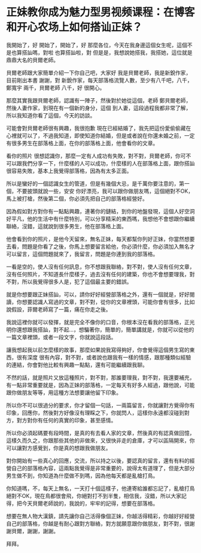 # 正妹教你成为魅力型男视频课程：在博客和开心农场上如何搭讪正妹？

我開始了，好 開始了，開始了，好 那麼各位，今天在我身邊這個女生呢，這個不是也算搭訕嗎，對啦 也算搭訕啦，對 但是是，我想說她搭我，我搭她，這位就是鼎鼎大名的貝爾老師。

貝爾老師跟大家簡單介紹一下你自己吧，大家好 我是貝爾老師，我是新銳作家，目前剛出本書 謝謝，對 新銳作家，每天部落格流覽人數，至少有八千吧，八千，鄭寬宇 兩千，貝爾老師 八千，好 很開心。

那麼其實我跟貝爾老師，認識有一陣子，然後對於她從這個，老師 鄭貝爾老師，然後人妻作家，到現在有一個新的身分，這個 到人妻，這段過程我都非常了解，所以我知道你看了這個，今天的訪談。

可能會對貝爾老師很有興趣，我很抱歉 現在已經結婚了，我先把這份愛偷偷藏在心裡就可以了，不過我知道，即使知道你結婚，但是或者說在你還未婚之前，一定有很多男生在部落格上面，在你的部落格上面，他會看你的文章。

看你的照片 很想認識你，那麼一定有人成功有失敗，對不對，貝爾老師，你可不可以跟我們分享一下，什麼樣的人可以成功，什麼樣的人在部落格上面，跟你搭訕很容易失敗，基本上我覺得部落格，因為有太多正面。

所以是蠻好的一個認識女生的管道，但是有幾個大忌，是千萬你要注意的，第一個，不要披頭就說一些，安安 你好漂亮，我可以跟你做朋友嗎，這個絕對不OK，馬上被打槍，然後第二個，你必須先把自己的部落格經營好。

因為假如對方對你有一點點興趣，連著你的鏈結，到你的地盤發現，這個人好空洞 好平凡，他的生活中有什麼特別，可以分享精采的東西嗎，我想他不會想跟你繼續聯絡，沒錯，這就說到很多男生，他在部落格上面。

他會看到你的照片，是他今天留來，無名正妹，每天都幫你列好正妹，你當然想要去看，問題是你看了之後，你馬上想要留言給他，你必須什麼，你必須加入無名才可以留言，這個問題就來了，我留言，問題是你連到我的部落格。

一看是空的，使人沒有任何訊息，你不想跟我聯絡，對不對，使人沒有任何文章，沒有任何照片，不知道長什麼樣子，過去沒有任何的建築，你也不會想要理我，對不對，所以我覺得很多人是，犯了這個最主要的錯誤。

就是你想要跟正妹搭訕，可以，請你好好經營部落格之外，還有一個就是，好好閱讀，你想要認識人寫過的文章，對不對，從你的文章裡頭，可能你會有很多，比如說假設，菲爾老師寫了一篇，痛在你走之後。

我說這裡你就可以發揮，就是完全不像你的口音，你根本沒在看我的部落格，正光明你還想跟我搭訕，對不起…，想騙著你，簡單的，簡單講就是，你就可以從他的一篇文章裡頭，或者一段文字，你就說這段話。

讓我想起我以前怎麼樣的故事，那麼如果說我寫得夠好，你會覺得這個男生寫的東西，很有深度 很有內容，對不對，或者說也跟我有一樣的情感，跟那種類似經驗的連結，你會對他比較有興趣一點點，還有可能繼續跟我聊。

不然的話，就是照片又放這種照片，對不對，那誰要理我，對不對，我還要補充，有一點非常重要就是，因為正妹的部落格，一定每天有好多人經過，跟他說，可能跟你做朋友等等，用這種方法想要讓他留下印象。

所以你不可以很過分的要求，你才留個一句話，一兩篇留言，你就讓對方覺得你有印象，回應你，然後對方好像沒有理睬之下，你就閃人，這樣你永遠都沒碰到對方，對方對你有任何的真實的印象，甚至感情。

所以你必須起碼要有段時間，是真的有去看人家的文章，然後真的有認真做回憶，這樣久而久之，你跟那些其他的非做來，又很快非走的倉庫，才可以區隔開來，你可以讓對方感覺到，你是真的想跟我做朋友。

對你開始有一些真心的回應，交流，所以持之以後，要認真的留言，還有有料的經營自己的部落格內容，這兩點我覺得是非常重要的，說得太有道理了，但是大部分男生做不到，你知道為什麼做不到嗎，因為他每天都是亂槍打鳥。

你知道嗎，不，每天上無名，一天打十個這樣子，他連寄給誰都忘記了，亂槍打鳥絕對不OK，現在鳥都很會飛，你絕對打不到半隻，相信我，沒錯，所以大家記得，把今天貝爾老師說的，我說的，牢牢的記得，想要在部落格。

想要在無人物大漢鎮，請先讓你自己活得像個正妹，你越活得精彩，你越好好經營自己的部落格，你越是有耐心跟對方聯絡，對方就願意跟你做朋友，對不對，很謝謝貝爾，謝謝，謝謝。

拜拜。